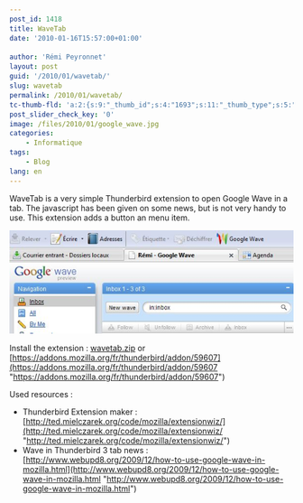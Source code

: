 ```yaml
---
post_id: 1418
title: WaveTab
date: '2010-01-16T15:57:00+01:00'

author: 'Rémi Peyronnet'
layout: post
guid: '/2010/01/wavetab/'
slug: wavetab
permalink: /2010/01/wavetab/
tc-thumb-fld: 'a:2:{s:9:"_thumb_id";s:4:"1693";s:11:"_thumb_type";s:5:"thumb";}'
post_slider_check_key: '0'
image: /files/2010/01/google_wave.jpg
categories:
    - Informatique
tags:
    - Blog
lang: en
---
```


WaveTab is a very simple Thunderbird extension to open Google Wave in a tab. The javascript has been given on some news, but is not very handy to use. This extension adds a button an menu item.

![](/files/2010/01/wavetab_scr-1.jpg)

Install the extension : [wavetab.zip](/files/2010/01/wavetab.zip) or [https://addons.mozilla.org/fr/thunderbird/addon/59607](https://addons.mozilla.org/fr/thunderbird/addon/59607 "https://addons.mozilla.org/fr/thunderbird/addon/59607")

Used resources :

- Thunderbird Extension maker : [http://ted.mielczarek.org/code/mozilla/extensionwiz/](http://ted.mielczarek.org/code/mozilla/extensionwiz/ "http://ted.mielczarek.org/code/mozilla/extensionwiz/")
- Wave in Thunderbird 3 tab news : [http://www.webupd8.org/2009/12/how-to-use-google-wave-in-mozilla.html](http://www.webupd8.org/2009/12/how-to-use-google-wave-in-mozilla.html "http://www.webupd8.org/2009/12/how-to-use-google-wave-in-mozilla.html")
